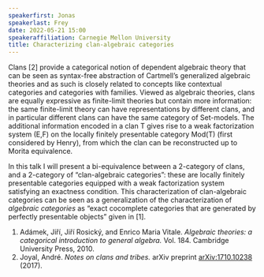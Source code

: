 ```yaml
---
speakerfirst: Jonas
speakerlast: Frey
date: 2022-05-21 15:00
speakeraffiliation: Carnegie Mellon University
title: Characterizing clan-algebraic categories
---
```


Clans [2] provide a categorical notion of dependent algebraic theory that can be seen as syntax-free abstraction of Cartmell’s generalized algebraic theories and as such is closely related to concepts like contextual categories and categories with families.
Viewed as algebraic theories, clans are equally expressive as finite-limit theories but contain more information: the same finite-limit theory can have representations by different clans, and in particular different clans can have the same category of Set-models. The additional information encoded in a clan T gives rise to a weak factorization system (E,F) on the locally finitely presentable category Mod(T) (first considered by Henry), from which the clan can be reconstructed up to Morita equivalence.

In this talk I will present a bi-equivalence between a 2-category of clans, and a 2-category of “clan-algebraic categories”: these are locally finitely presentable categories equipped with a weak factorization system satisfying an exactness condition.  This characterization of clan-algebraic categories can be seen as a generalization of the characterization of *algebraic categories* as “exact cocomplete categories that are generated by perfectly presentable objects” given in [1].

1. Adámek, Jiří, Jiří Rosický, and Enrico Maria Vitale. *Algebraic theories: a categorical introduction to general algebra.* Vol. 184. Cambridge University Press, 2010.
2. Joyal, André. *Notes on clans and tribes.* arXiv preprint [arXiv:1710.10238](https://arxiv.org/abs/1710.10238) (2017).

